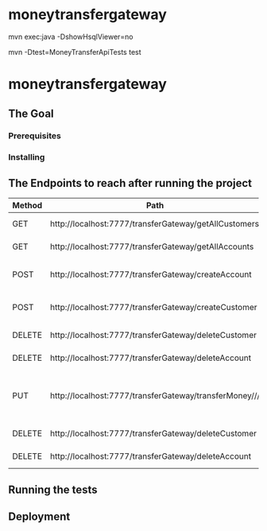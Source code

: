 # moneytransfergateway

mvn exec:java -DshowHsqlViewer=no

mvn -Dtest=MoneyTransferApiTests test




#  moneytransfergateway


## The Goal


### Prerequisites



### Installing



## The Endpoints to reach after running the project
| Method        | Path          										                  |Usage
| ------------- | ----------------------------------------------------------------------  |------------------------ 										|
| GET           | http://localhost:7777/transferGateway/getAllCustomers                   |get all Customers
| GET           | http://localhost:7777/transferGateway/getAllAccounts                    |get all Accounts     
| POST          | http://localhost:7777/transferGateway/createAccount                     |create a new Account
| POST          | http://localhost:7777/transferGateway/createCustomer                    |create a new Customer
| DELETE        | http://localhost:7777/transferGateway/deleteCustomer                    |delete customer
| DELETE        | http://localhost:7777/transferGateway/deleteAccount                     |delete account 
| PUT           | http://localhost:7777/transferGateway/transferMoney/<from>/<to>/<amount>|transfer money from one account to other
| DELETE        | http://localhost:7777/transferGateway/deleteCustomer                    |delete customer
| DELETE        | http://localhost:7777/transferGateway/deleteAccount                     |delete account                                        |

## Running the tests



## Deployment



